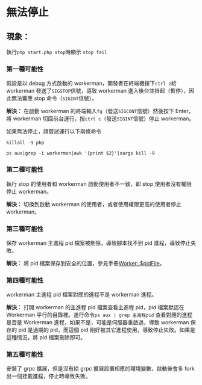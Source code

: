 # 無法停止

## 現象：
執行```php start.php stop```時顯示 ```stop fail```

### 第一種可能性
假設是以 debug 方式啟動的 workerman，開發者在終端機按下```ctrl z```給 workerman 發送了```SIGSTOP```信號，導致 workerman 進入後台並掛起（暫停），因此無法響應 stop 命令（```SIGINT```信號）。

**解決：**
在啟動 workerman 的終端輸入```fg```（發送```SIGCONT```信號）然後按下 Enter，將 workerman 切回前台運行，按```ctrl c```（發送```SIGINT```信號）停止 workerman。

如果無法停止，請嘗試運行以下兩條命令
```
killall -9 php
```
```
ps aux|grep -i workerman|awk '{print $2}'|xargs kill -9
```
### 第二種可能性
執行 stop 的使用者和 workerman 啟動使用者不一致，即 stop 使用者沒有權限停止 workerman。

**解決：**
切換到啟動 workerman 的使用者，或者使用權限更高的使用者停止 workerman。



### 第三種可能性
保存 workerman 主進程 pid 檔案被刪除，導致腳本找不到 pid 進程，導致停止失敗。

**解決：**
將 pid 檔案保存到安全的位置，參見手冊[Worker::$pidFile](../worker/pid-file.md)。



### 第四種可能性
workerman 主進程 pid 檔案對應的進程不是 workerman 進程。

**解決：**
打開 workerman 的主進程 pid 檔案查看主進程 pid，pid 檔案默認在 Workerman 平行的目錄裡。運行命令```ps aux | grep 主進程pid``` 查看對應的進程是否是 Workerman 進程，如果不是，可能是伺服器重啟過，導致 workerman 保存的 pid 是過期的 pid，而這個 pid 剛好被其它進程使用，導致停止失敗。如果是這種情況，將 pid 檔案刪除即可。

### 第五種可能性
安裝了 grpc 擴展，但是沒有給 grpc 擴展設置相應的環境變數，啟動後會多 fork 出一個挂載進程，停止時導致失敗。
